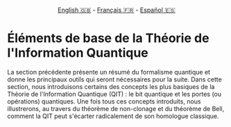<p style="text-align: center;">
    <a id="linken" href="../../../../en/content/index.html">English &#x1F1EC;&#x1F1E7;</a> - 
    <a id="linkfr" href="../../../../fr/content/index.html">Français &#x1F1EB;&#x1F1F7;</a> - 
    <a id="linkes" href="../../../../es/content/index.html">Español &#x1F1EA;&#x1F1F8;</a>
</p>
<script>
    currentPage = window.location.href;
    beforeLang = currentPage.slice(0, currentPage.indexOf("content") - 3);
    afterLang = currentPage.slice(currentPage.indexOf("content"));
    document.getElementById("linken").href = beforeLang + "en/" + afterLang;
    document.getElementById("linkfr").href = beforeLang + "fr/" + afterLang;
    document.getElementById("linkes").href = beforeLang + "es/" + afterLang;
</script>



# Éléments de base de la Théorie de l'Information Quantique

La section précédente présente un résumé du formalisme quantique et donne les principaux outils qui seront nécessaires pour la suite. Dans cette section, nous introduisons certains des concepts les plus basiques de la Théorie de l'Information Quantique (QIT) : le bit quantique et les portes (ou opérations) quantiques. Une fois tous ces concepts introduits, nous illustrerons, au travers du théorème de non-clonage et du théorème de Bell, comment la QIT peut s'écarter radicalement de son homologue classique.



